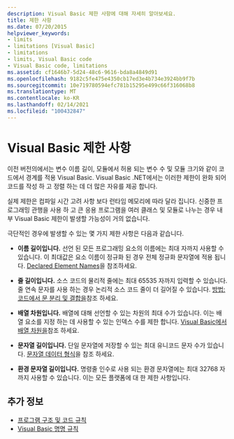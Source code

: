 ```yaml
---
description: Visual Basic 제한 사항에 대해 자세히 알아보세요.
title: 제한 사항
ms.date: 07/20/2015
helpviewer_keywords:
- limits
- limitations [Visual Basic]
- limitations
- limits, Visual Basic code
- Visual Basic code, limitations
ms.assetid: cf1646b7-5d24-48c6-9616-bda8a4849d91
ms.openlocfilehash: 9182c5fe475e4350cb17ed3e4b734e3924bb9f7b
ms.sourcegitcommit: 10e719780594efc781b15295e499c66f316068b8
ms.translationtype: MT
ms.contentlocale: ko-KR
ms.lasthandoff: 02/14/2021
ms.locfileid: "100432847"
---
```

# <a name="visual-basic-limitations"></a>Visual Basic 제한 사항

이전 버전의에서는 변수 이름 길이, 모듈에서 허용 되는 변수 수 및 모듈 크기와 같이 코드에서 경계를 적용 Visual Basic. Visual Basic .NET에서는 이러한 제한이 완화 되어 코드를 작성 하 고 정렬 하는 데 더 많은 자유를 제공 합니다.  
  
 실제 제한은 컴파일 시간 고려 사항 보다 런타임 메모리에 따라 달라 집니다. 신중한 프로그래밍 관행을 사용 하 고 큰 응용 프로그램을 여러 클래스 및 모듈로 나누는 경우 내부 Visual Basic 제한이 발생할 가능성이 거의 없습니다.  
  
 극단적인 경우에 발생할 수 있는 몇 가지 제한 사항은 다음과 같습니다.  
  
- **이름 길이입니다.** 선언 된 모든 프로그래밍 요소의 이름에는 최대 자까지 사용할 수 있습니다. 이 최대값은 요소 이름이 정규화 된 경우 전체 정규화 문자열에 적용 됩니다. [Declared Element Names](../language-features/declared-elements/declared-element-names.md)을 참조하세요.  
  
- **줄 길이입니다.** 소스 코드의 물리적 줄에는 최대 65535 자까지 입력할 수 있습니다. 줄 연속 문자를 사용 하는 경우 논리적 소스 코드 줄이 더 길어질 수 있습니다. [방법: 코드에서 문 분리 및 결합을](how-to-break-and-combine-statements-in-code.md)참조 하세요.  
  
- **배열 차원입니다.** 배열에 대해 선언할 수 있는 차원의 최대 수가 있습니다. 이는 배열 요소를 지정 하는 데 사용할 수 있는 인덱스 수를 제한 합니다. [Visual Basic에서 배열 차원을](../language-features/arrays/array-dimensions.md)참조 하세요.  
  
- **문자열 길이입니다.** 단일 문자열에 저장할 수 있는 최대 유니코드 문자 수가 있습니다. [문자열 데이터 형식](../../language-reference/data-types/string-data-type.md)을 참조 하세요.  
  
- **환경 문자열 길이입니다.** 명령줄 인수로 사용 되는 환경 문자열에는 최대 32768 자까지 사용할 수 있습니다. 이는 모든 플랫폼에 대 한 제한 사항입니다.  
  
## <a name="see-also"></a>추가 정보

- [프로그램 구조 및 코드 규칙](program-structure-and-code-conventions.md)
- [Visual Basic 명명 규칙](naming-conventions.md)
